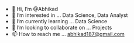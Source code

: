 - 👋 Hi, I’m @Abhikad
- 👀 I’m interested in ... Data Science, Data Analyst
- 🌱 I’m currently learning ... Data Science
- 💞️ I’m looking to collaborate on ... Projects
- 📫 How to reach me ... abhikad187@gmail.com

<!---
Abhikad/Abhikad is a ✨ special ✨ repository because its `README.md` (this file) appears on your GitHub profile.
You can click the Preview link to take a look at your changes.
--->
